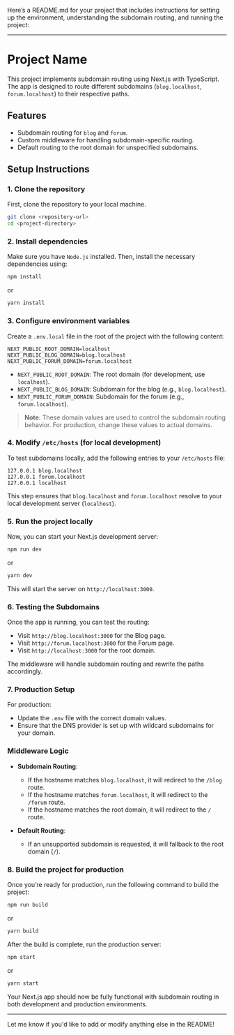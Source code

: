 Here’s a README.md for your project that includes instructions for setting up the environment, understanding the subdomain routing, and running the project:

---

# Project Name

This project implements subdomain routing using Next.js with TypeScript. The app is designed to route different subdomains (`blog.localhost`, `forum.localhost`) to their respective paths.

## Features
- Subdomain routing for `blog` and `forum`.
- Custom middleware for handling subdomain-specific routing.
- Default routing to the root domain for unspecified subdomains.
  
## Setup Instructions

### 1. **Clone the repository**
First, clone the repository to your local machine.

```bash
git clone <repository-url>
cd <project-directory>
```

### 2. **Install dependencies**

Make sure you have `Node.js` installed. Then, install the necessary dependencies using:

```bash
npm install
```

or

```bash
yarn install
```

### 3. **Configure environment variables**

Create a `.env.local` file in the root of the project with the following content:

```plaintext
NEXT_PUBLIC_ROOT_DOMAIN=localhost
NEXT_PUBLIC_BLOG_DOMAIN=blog.localhost
NEXT_PUBLIC_FORUM_DOMAIN=forum.localhost
```

- `NEXT_PUBLIC_ROOT_DOMAIN`: The root domain (for development, use `localhost`).
- `NEXT_PUBLIC_BLOG_DOMAIN`: Subdomain for the blog (e.g., `blog.localhost`).
- `NEXT_PUBLIC_FORUM_DOMAIN`: Subdomain for the forum (e.g., `forum.localhost`).

> **Note**: These domain values are used to control the subdomain routing behavior. For production, change these values to actual domains.

### 4. **Modify `/etc/hosts` (for local development)**

To test subdomains locally, add the following entries to your `/etc/hosts` file:

```plaintext
127.0.0.1 blog.localhost
127.0.0.1 forum.localhost
127.0.0.1 localhost
```

This step ensures that `blog.localhost` and `forum.localhost` resolve to your local development server (`localhost`).

### 5. **Run the project locally**

Now, you can start your Next.js development server:

```bash
npm run dev
```

or

```bash
yarn dev
```

This will start the server on `http://localhost:3000`.

### 6. **Testing the Subdomains**

Once the app is running, you can test the routing:
- Visit `http://blog.localhost:3000` for the Blog page.
- Visit `http://forum.localhost:3000` for the Forum page.
- Visit `http://localhost:3000` for the root domain.

The middleware will handle subdomain routing and rewrite the paths accordingly.

### 7. **Production Setup**

For production:
- Update the `.env` file with the correct domain values.
- Ensure that the DNS provider is set up with wildcard subdomains for your domain.

### Middleware Logic

- **Subdomain Routing**:
  - If the hostname matches `blog.localhost`, it will redirect to the `/blog` route.
  - If the hostname matches `forum.localhost`, it will redirect to the `/forum` route.
  - If the hostname matches the root domain, it will redirect to the `/` route.
  
- **Default Routing**:
  - If an unsupported subdomain is requested, it will fallback to the root domain (`/`).

### 8. **Build the project for production**

Once you’re ready for production, run the following command to build the project:

```bash
npm run build
```

or

```bash
yarn build
```

After the build is complete, run the production server:

```bash
npm start
```

or

```bash
yarn start
```

Your Next.js app should now be fully functional with subdomain routing in both development and production environments.

---

Let me know if you'd like to add or modify anything else in the README!